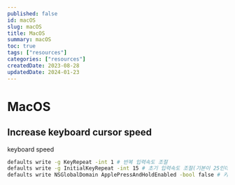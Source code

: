 ```yaml
---
published: false
id: macOS
slug: macOS
title: MacOS
summary: macOS
toc: true
tags: ["resources"]
categories: ["resources"]
createdDate: 2023-08-28
updatedDate: 2024-01-23
---
```


# MacOS

## Increase keyboard cursor speed
keyboard speed

```bash
defaults write -g KeyRepeat -int 1 # 반복 입력속도 조절
defaults write -g InitialKeyRepeat -int 15 # 초기 입력속도 조절(기본이 25인데 바꾸지 말것)
defaults write NSGlobalDomain ApplePressAndHoldEnabled -bool false # 키 누르고 있을때 계속 입력되도록 하기
```

